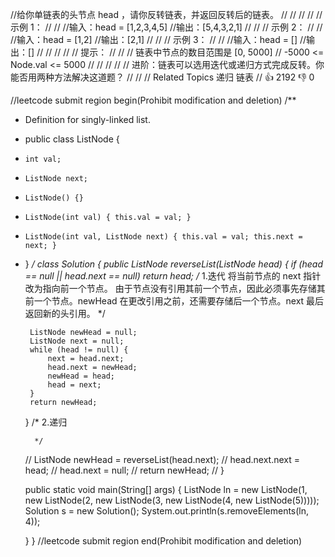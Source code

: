 //给你单链表的头节点 head ，请你反转链表，并返回反转后的链表。
//
//
//
//
// 示例 1：
//
//
//输入：head = [1,2,3,4,5]
//输出：[5,4,3,2,1]
//
//
// 示例 2：
//
//
//输入：head = [1,2]
//输出：[2,1]
//
//
// 示例 3：
//
//
//输入：head = []
//输出：[]
//
//
//
//
// 提示：
//
//
// 链表中节点的数目范围是 [0, 5000]
// -5000 <= Node.val <= 5000
//
//
//
//
// 进阶：链表可以选用迭代或递归方式完成反转。你能否用两种方法解决这道题？
//
//
// Related Topics 递归 链表
// 👍 2192 👎 0


//leetcode submit region begin(Prohibit modification and deletion)
/**
 * Definition for singly-linked list.
 * public class ListNode {
 *     int val;
 *     ListNode next;
 *     ListNode() {}
 *     ListNode(int val) { this.val = val; }
 *     ListNode(int val, ListNode next) { this.val = val; this.next = next; }
 * }
 */
class Solution {
    public ListNode reverseList(ListNode head) {
        if (head == null || head.next == null) return head;
        /*
        1.迭代
        将当前节点的 next 指针改为指向前一个节点。
        由于节点没有引用其前一个节点，因此必须事先存储其前一个节点。newHead
        在更改引用之前，还需要存储后一个节点。next
        最后返回新的头引用。
         */

        ListNode newHead = null;
        ListNode next = null;
        while (head != null) {
            next = head.next;
            head.next = newHead;
            newHead = head;
            head = next;
        }
        return newHead;
    }
        /*
        2.递归
        
         */

    //     ListNode newHead = reverseList(head.next);
    //     head.next.next = head;
    //     head.next = null;
    //     return newHead;
    // }

    public static void main(String[] args) {
        ListNode ln = new ListNode(1,
                new ListNode(2,
                        new ListNode(3,
                                new ListNode(4,
                                        new ListNode(5)))));
        Solution s = new Solution();
        System.out.println(s.removeElements(ln, 4));

    }
}
//leetcode submit region end(Prohibit modification and deletion)
